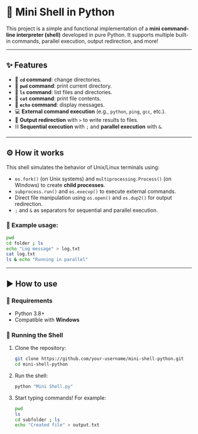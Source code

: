 # 🐚 Mini Shell in Python

This project is a simple and functional implementation of a **mini command-line interpreter (shell)** developed in pure Python. It supports multiple built-in commands, parallel execution, output redirection, and more!

---

## ✨ Features

- 📁 **`cd` command**: change directories.
- 📍 **`pwd` command**: print current directory.
- 📂 **`ls` command**: list files and directories.
- 📄 **`cat` command**: print file contents.
- 📢 **`echo` command**: display messages.
- 💻 **External command execution** (e.g., `python`, `ping`, `gcc`, etc.).
- 🧲 **Output redirection** with `>` to write results to files.
- ⛓️ **Sequential execution** with `;` and **parallel execution** with `&`.

---

## ⚙️ How it works

This shell simulates the behavior of Unix/Linux terminals using:

- `os.fork()` (on Unix systems) and `multiprocessing.Process()` (on Windows) to create **child processes**.
- `subprocess.run()` and `os.execvp()` to execute external commands.
- Direct file manipulation using `os.open()` and `os.dup2()` for output redirection.
- `;` and `&` as separators for sequential and parallel execution.

### 🔀 Example usage:

```bash
pwd
cd folder ; ls
echo "Log message" > log.txt
cat log.txt
ls & echo "Running in parallel"
```

---

## ▶️ How to use

### 🔧 Requirements

- Python 3.8+
- Compatible with **Windows**

### 🚀 Running the Shell

1. Clone the repository:
   ```bash
   git clone https://github.com/your-username/mini-shell-python.git
   cd mini-shell-python
   ```

2. Run the shell:
   ```bash
   python "Mini Shell.py"
   ```

3. Start typing commands! For example:
   ```bash
   pwd
   ls
   cd subfolder ; ls
   echo "Created file" > output.txt
   ```
